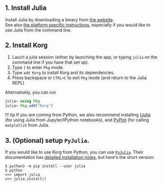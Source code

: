 
## 1. Install Julia
Install Julia by downloading a binary from [the website](https://julialang.org/downloads/).  
See also [the platform specific instructions](https://julialang.org/downloads/platform/), especially
if you would like to use Julia from the command line.  

## 2. Install Korg

1. Lauch a julia session (either by launching the app, or typing `julia` on the command line if you have that set up).
2. Type `]` to enter `Pkg` mode.
3. Type `add Korg` to install Korg and its dependencies.
4. Press backspace or `CTRL+C` to exit `Pkg` mode (and return to the Julia REPL)

Alternatively, you can run
```julia
julia> using Pkg
julia> Pkg.add("Korg")
```

!!! tip
    If you are coming from Python, we also recommend installing 
    [IJulia](https://github.com/JuliaLang/IJulia.jl) (for using Julia from Jupyter/IPython 
    notebooks), and [PyPlot](https://github.com/JuliaPy/PyPlot.jl) (for calling `matplotlib` from 
    Julia.


## 3. (Optional) setup `PyJulia`.
If you would like to use Korg from Python, you can use 
[`PyJulia`](https://pyjulia.readthedocs.io/en/latest/index.html).  Their documentation has [detailed 
installation notes](https://pyjulia.readthedocs.io/en/latest/installation.html), but here's the 
short version: 
```
$ python3 -m pip install --user julia
$ python
>>> import julia
>>> julia.install()
```
